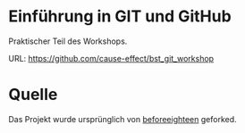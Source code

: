 # Einführung in GIT und GitHub

Praktischer Teil des Workshops.

URL: https://github.com/cause-effect/bst_git_workshop

# Quelle
Das Projekt wurde ursprünglich von [beforeeighteen](https://github.com/kinlane/beforeeighteen) geforked.

